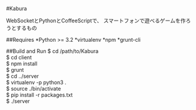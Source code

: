 #Kabura

WebSocketとPythonとCoffeeScriptで、
スマートフォンで遊べるゲームを作ろうとするもの

##Requires
*Python >= 3.2
*virtualenv
*npm
*grunt-cli

##Build and Run
$ cd /path/to/Kabura  
$ cd client  
$ npm install  
$ grunt  
$ cd ../server  
$ virtualenv -p python3 .  
$ source ./bin/activate  
$ pip install -r packages.txt  
$ ./server  
